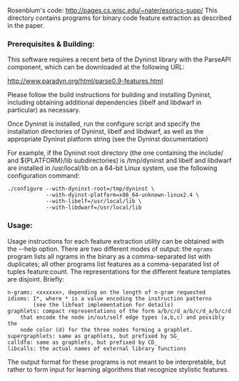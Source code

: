 Rosenblum's code: http://pages.cs.wisc.edu/~nater/esorics-supp/
This directory contains programs for binary code feature extraction as
described in the paper. 

### Prerequisites & Building:

This software requires a recent beta of the Dyninst library with the ParseAPI
component, which can be downloaded at the following URL:

http://www.paradyn.org/html/parse0.9-features.html

Please follow the build instructions for building and installing Dyninst,
including obtaining additional dependencies (libelf and libdwarf in particular)
as necessary.

Once Dyninst is installed, run the configure script and specify the
installation directories of Dyninst, libelf and libdwarf, as well as the
appropriate Dyninst platform string (see the Dyninst documentation)

For example, if the Dyninst root directory (the one containing the include/ and
${PLATFORM}/lib subdirectories) is /tmp/dyninst and libelf and libdwarf are
installed in /usr/local/lib on a 64-bit Linux system, use the following
configuration command:

    ./configure --with-dyninst-root=/tmp/dyninst \
                --with-dyinst-platform=x86_64-unknown-linux2.4 \
                --with-libelf=/usr/local/lib \
                --with-libdwarf=/usr/local/lib



### Usage:

Usage instructions for each feature extraction utility can be obtained with the
--help option. There are two different modes of output: the `ngrams` program
lists all ngrams in the binary as a comma-separated list with duplicates; all
other programs list features as a comma-separated list of tuples feature:count. The representations for the different feature templates are disjoint. Briefly:

    n-grams: <xxxxxx>, depending on the length of n-gram requested
    idioms: I*, where * is a value encoding the instruction patterns 
            (see the libfeat implementation for details)
    graphlets: compact representations of the form a/b/c/d_a/b/c/d_a/b/c/d
        that encode the node in/out/self edge types (a,b,c) and possibly the
        node color (d) for the three nodes forming a graphlet.
    supergraphlets: same as graphlets, but prefixed by SG_
    calldfa: same as graphlets, but prefixed by CD_
    libcalls: the actual names of external library functions

The output format for these programs is not meant to be interpretable, but
rather to form input for learning algorithms that recognize stylistic
features.
